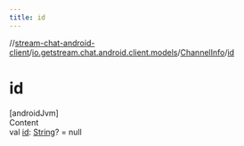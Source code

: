 ```yaml
---
title: id
---
```

//[stream-chat-android-client](../../../index.md)/[io.getstream.chat.android.client.models](../index.md)/[ChannelInfo](index.md)/[id](id.md)



# id  
[androidJvm]  
Content  
val [id](id.md): [String](https://kotlinlang.org/api/latest/jvm/stdlib/kotlin/-string/index.html)? = null  



